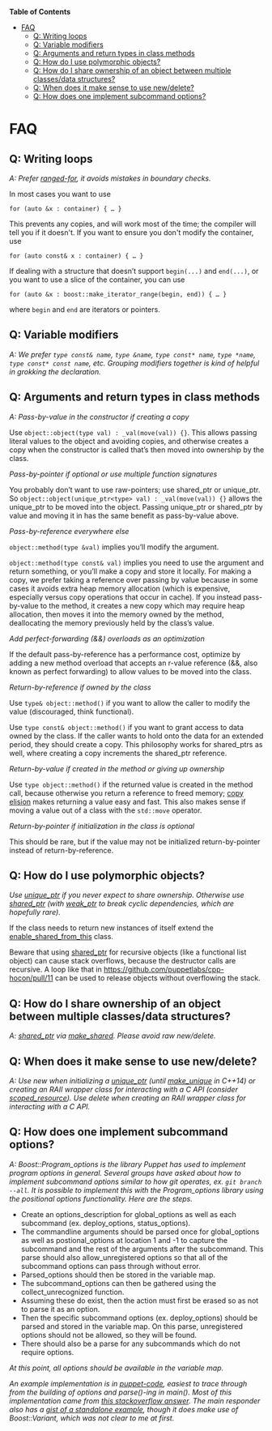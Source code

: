 <!-- START doctoc generated TOC please keep comment here to allow auto update -->
<!-- DON'T EDIT THIS SECTION, INSTEAD RE-RUN doctoc TO UPDATE -->
**Table of Contents**

- [FAQ](#faq)
  - [Q: Writing loops](#q-writing-loops)
  - [Q: Variable modifiers](#q-variable-modifiers)
  - [Q: Arguments and return types in class methods](#q-arguments-and-return-types-in-class-methods)
  - [Q: How do I use polymorphic objects?](#q-how-do-i-use-polymorphic-objects)
  - [Q: How do I share ownership of an object between multiple classes/data structures?](#q-how-do-i-share-ownership-of-an-object-between-multiple-classesdata-structures)
  - [Q: When does it make sense to use new/delete?](#q-when-does-it-make-sense-to-use-newdelete)
  - [Q: How does one implement subcommand options?](#q-how-does-one-implement-subcommand-options)

<!-- END doctoc generated TOC please keep comment here to allow auto update -->

# FAQ

## Q: Writing loops
_A: Prefer [ranged-for](http://en.cppreference.com/w/cpp/language/range-for), it avoids mistakes in boundary checks._

In most cases you want to use

`for (auto &x : container) { … }`

This prevents any copies, and will work most of the time; the compiler will tell you if it doesn't. If you want to ensure you don't modify the container, use

`for (auto const& x : container) { … }`

If dealing with a structure that doesn’t support `begin(...)` and `end(...)`, or you want to use a slice of the container, you can use

`for (auto &x : boost::make_iterator_range(begin, end)) { … }`

where `begin` and `end` are iterators or pointers.

## Q: Variable modifiers
_A: We prefer `type const& name`, `type &name`, `type const* name`, `type *name`, `type const* const name`, etc. Grouping modifiers together is kind of helpful in grokking the declaration._

## Q: Arguments and return types in class methods
_A: Pass-by-value in the constructor if creating a copy_

Use `object::object(type val) : _val(move(val)) {}`. This allows passing literal values to the object and avoiding copies, and otherwise creates a copy when the constructor is called that’s then moved into ownership by the class.

_Pass-by-pointer if optional or use multiple function signatures_

You probably don’t want to use raw-pointers; use shared_ptr or unique_ptr. So `object::object(unique_ptr<type> val) : _val(move(val)) {}` allows the unique_ptr to be moved into the object. Passing unique_ptr or shared_ptr by value and moving it in has the same benefit as pass-by-value above.

_Pass-by-reference everywhere else_

`object::method(type &val)` implies you’ll modify the argument.

`object::method(type const& val)` implies you need to use the argument and return something, or you’ll make a copy and store it locally. For making a copy, we prefer taking a reference over passing by value because in some cases it avoids extra heap memory allocation (which is expensive, especially versus copy operations that occur in cache). If you instead pass-by-value to the method, it creates a new copy which may require heap allocation, then moves it into the memory owned by the method, deallocating the memory previously held by the class’s value.

_Add perfect-forwarding (&&) overloads as an optimization_

If the default pass-by-reference has a performance cost, optimize by adding a new method overload that accepts an r-value reference (&&, also known as perfect forwarding) to allow values to be moved into the class.

_Return-by-reference if owned by the class_

Use `type& object::method()` if you want to allow the caller to modify the value (discouraged, think functional).

Use `type const& object::method()` if you want to grant access to data owned by the class. If the caller wants to hold onto the data for an extended period, they should create a copy. This philosophy works for shared_ptrs as well, where creating a copy increments the shared_ptr reference.

_Return-by-value if created in the method or giving up ownership_

Use `type object::method()` if the returned value is created in the method call, because otherwise you return a reference to freed memory; [copy elision](https://en.wikipedia.org/wiki/Copy_elision) makes returning a value easy and fast. This also makes sense if moving a value out of a class with the `std::move` operator.

_Return-by-pointer if initialization in the class is optional_

This should be rare, but if the value may not be initialized return-by-pointer instead of return-by-reference.

## Q: How do I use polymorphic objects?
_Use [unique_ptr](http://en.cppreference.com/w/cpp/memory/unique_ptr) if you never expect to share ownership. Otherwise use [shared_ptr](http://en.cppreference.com/w/cpp/memory/shared_ptr) (with [weak_ptr](http://en.cppreference.com/w/cpp/memory/weak_ptr) to break cyclic dependencies, which are hopefully rare)._

If the class needs to return new instances of itself extend the [enable_shared_from_this](http://en.cppreference.com/w/cpp/memory/enable_shared_from_this) class.

Beware that using [shared_ptr](http://en.cppreference.com/w/cpp/memory/shared_ptr) for recursive objects (like a functional list object) can cause stack overflows, because the destructor calls are recursive. A loop like that in https://github.com/puppetlabs/cpp-hocon/pull/11 can be used to release objects without overflowing the stack.

## Q: How do I share ownership of an object between multiple classes/data structures?
_A: [shared_ptr](http://en.cppreference.com/w/cpp/memory/shared_ptr) via [make_shared](http://en.cppreference.com/w/cpp/memory/shared_ptr/make_shared). Please avoid raw new/delete._

## Q: When does it make sense to use new/delete?
_A: Use new when initializing a [unique_ptr](http://en.cppreference.com/w/cpp/memory/unique_ptr) (until [make_unique](http://en.cppreference.com/w/cpp/memory/unique_ptr/make_unique) in C++14) or creating an RAII wrapper class for interacting with a C API (consider [scoped_resource](https://github.com/puppetlabs/leatherman/blob/master/util/inc/leatherman/util/scoped_resource.hpp)). Use delete when creating an RAII wrapper class for interacting with a C API._

## Q: How does one implement subcommand options?
_A: Boost::Program_options is the library Puppet has used to implement program options in
general. Several groups have asked about how to implement subcommand options similar to how git
operates, ex. `git branch --all`. It is possible to implement this with the Program_options library using the positional
options functionality. Here are the steps._

* Create an options_description for global_options as well
  as each subcommand (ex. deploy_options, status_options).
* The commandline arguments should be parsed
  once for global_options as well as postional_options at location 1 and -1 to capture the subcommand
  and the rest of the arguments after the subcommand. This parse should also allow_unregistered
  options so that all of the subcommand options can pass through without error.
* Parsed_options should then be stored in the variable map.
* The subcommand_options can then be gathered using the collect_unrecognized function. 
* Assuming these do exist, then the action must first be erased so as not to parse it as an option. 
* Then the specific subcommand options (ex. deploy_options) should be parsed and stored in the
  variable map. On this parse, unregistered options should not be allowed, so they will be found.
* There should also be a parse for any subcommands which do not require options.

_At this point, all options should be available in the variable map._

_An example implementation is in [puppet-code](https://github.com/puppetlabs/puppet-code/blob/everett/exe/puppet-code.cc),
easiest to trace through from the building of options and parse()-ing in main(). Most of this
implementation came from [this stackoverflow
answer](http://stackoverflow.com/questions/15541498/how-to-implement-subcommands-using-boost-program-options). The main 
responder also has a [gist of a standalone example](https://gist.github.com/randomphrase/10801888), though it does make 
use of Boost::Variant, which was not clear to me at first._

